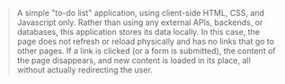 > A simple "to-do list" application, using client-side HTML, CSS, and Javascript only. Rather than using any external APIs, backends, or databases, this application stores its data locally. In this case, the page does not refresh or reload physically and has no links that go to other pages. If a link is clicked (or a form is submitted), the content of the page disappears, and new content is loaded in its place, all without actually redirecting the user.
